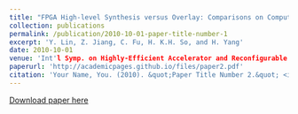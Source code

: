 ```yaml
---
title: "FPGA High-level Synthesis versus Overlay: Comparisons on Computation Kernels"
collection: publications
permalink: /publication/2010-10-01-paper-title-number-1
excerpt: 'Y. Lin, Z. Jiang, C. Fu, H. K.H. So, and H. Yang'
date: 2010-10-01
venue: 'Int'l Symp. on Highly-Efficient Accelerator and Reconfigurable Technologies (HEART), 2017.'
paperurl: 'http://academicpages.github.io/files/paper2.pdf'
citation: 'Your Name, You. (2010). &quot;Paper Title Number 2.&quot; <i>Journal 1</i>. 1(2).'
---
```

<!-- This paper is about the number 2. The number 3 is left for future work.
 -->
[Download paper here](http://chengfu0118.github.io/files/HEART2016.pdf)

<!-- Recommended citation: Your Name, You. (2010). "Paper Title Number 2." <i>Journal 1</i>. 1(2). -->
